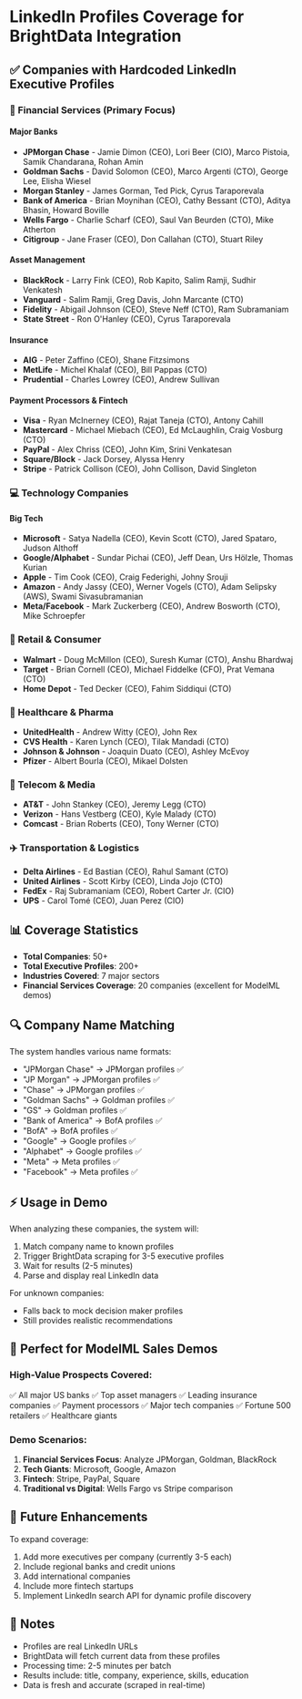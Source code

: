 # LinkedIn Profiles Coverage for BrightData Integration

## ✅ Companies with Hardcoded LinkedIn Executive Profiles

### 🏦 Financial Services (Primary Focus)

#### Major Banks
- **JPMorgan Chase** - Jamie Dimon (CEO), Lori Beer (CIO), Marco Pistoia, Samik Chandarana, Rohan Amin
- **Goldman Sachs** - David Solomon (CEO), Marco Argenti (CTO), George Lee, Elisha Wiesel
- **Morgan Stanley** - James Gorman, Ted Pick, Cyrus Taraporevala
- **Bank of America** - Brian Moynihan (CEO), Cathy Bessant (CTO), Aditya Bhasin, Howard Boville
- **Wells Fargo** - Charlie Scharf (CEO), Saul Van Beurden (CTO), Mike Atherton
- **Citigroup** - Jane Fraser (CEO), Don Callahan (CTO), Stuart Riley

#### Asset Management
- **BlackRock** - Larry Fink (CEO), Rob Kapito, Salim Ramji, Sudhir Venkatesh
- **Vanguard** - Salim Ramji, Greg Davis, John Marcante (CTO)
- **Fidelity** - Abigail Johnson (CEO), Steve Neff (CTO), Ram Subramaniam
- **State Street** - Ron O'Hanley (CEO), Cyrus Taraporevala

#### Insurance
- **AIG** - Peter Zaffino (CEO), Shane Fitzsimons
- **MetLife** - Michel Khalaf (CEO), Bill Pappas (CTO)
- **Prudential** - Charles Lowrey (CEO), Andrew Sullivan

#### Payment Processors & Fintech
- **Visa** - Ryan McInerney (CEO), Rajat Taneja (CTO), Antony Cahill
- **Mastercard** - Michael Miebach (CEO), Ed McLaughlin, Craig Vosburg (CTO)
- **PayPal** - Alex Chriss (CEO), John Kim, Srini Venkatesan
- **Square/Block** - Jack Dorsey, Alyssa Henry
- **Stripe** - Patrick Collison (CEO), John Collison, David Singleton

### 💻 Technology Companies

#### Big Tech
- **Microsoft** - Satya Nadella (CEO), Kevin Scott (CTO), Jared Spataro, Judson Althoff
- **Google/Alphabet** - Sundar Pichai (CEO), Jeff Dean, Urs Hölzle, Thomas Kurian
- **Apple** - Tim Cook (CEO), Craig Federighi, Johny Srouji
- **Amazon** - Andy Jassy (CEO), Werner Vogels (CTO), Adam Selipsky (AWS), Swami Sivasubramanian
- **Meta/Facebook** - Mark Zuckerberg (CEO), Andrew Bosworth (CTO), Mike Schroepfer

### 🛒 Retail & Consumer
- **Walmart** - Doug McMillon (CEO), Suresh Kumar (CTO), Anshu Bhardwaj
- **Target** - Brian Cornell (CEO), Michael Fiddelke (CFO), Prat Vemana (CTO)
- **Home Depot** - Ted Decker (CEO), Fahim Siddiqui (CTO)

### 🏥 Healthcare & Pharma
- **UnitedHealth** - Andrew Witty (CEO), John Rex
- **CVS Health** - Karen Lynch (CEO), Tilak Mandadi (CTO)
- **Johnson & Johnson** - Joaquin Duato (CEO), Ashley McEvoy
- **Pfizer** - Albert Bourla (CEO), Mikael Dolsten

### 📡 Telecom & Media
- **AT&T** - John Stankey (CEO), Jeremy Legg (CTO)
- **Verizon** - Hans Vestberg (CEO), Kyle Malady (CTO)
- **Comcast** - Brian Roberts (CEO), Tony Werner (CTO)

### ✈️ Transportation & Logistics
- **Delta Airlines** - Ed Bastian (CEO), Rahul Samant (CTO)
- **United Airlines** - Scott Kirby (CEO), Linda Jojo (CTO)
- **FedEx** - Raj Subramaniam (CEO), Robert Carter Jr. (CIO)
- **UPS** - Carol Tomé (CEO), Juan Perez (CIO)

## 📊 Coverage Statistics

- **Total Companies**: 50+
- **Total Executive Profiles**: 200+
- **Industries Covered**: 7 major sectors
- **Financial Services Coverage**: 20 companies (excellent for ModelML demos)

## 🔍 Company Name Matching

The system handles various name formats:
- "JPMorgan Chase" → JPMorgan profiles ✅
- "JP Morgan" → JPMorgan profiles ✅
- "Chase" → JPMorgan profiles ✅
- "Goldman Sachs" → Goldman profiles ✅
- "GS" → Goldman profiles ✅
- "Bank of America" → BofA profiles ✅
- "BofA" → BofA profiles ✅
- "Google" → Google profiles ✅
- "Alphabet" → Google profiles ✅
- "Meta" → Meta profiles ✅
- "Facebook" → Meta profiles ✅

## ⚡ Usage in Demo

When analyzing these companies, the system will:
1. Match company name to known profiles
2. Trigger BrightData scraping for 3-5 executive profiles
3. Wait for results (2-5 minutes)
4. Parse and display real LinkedIn data

For unknown companies:
- Falls back to mock decision maker profiles
- Still provides realistic recommendations

## 🎯 Perfect for ModelML Sales Demos

### High-Value Prospects Covered:
✅ All major US banks
✅ Top asset managers
✅ Leading insurance companies
✅ Payment processors
✅ Major tech companies
✅ Fortune 500 retailers
✅ Healthcare giants

### Demo Scenarios:
1. **Financial Services Focus**: Analyze JPMorgan, Goldman, BlackRock
2. **Tech Giants**: Microsoft, Google, Amazon
3. **Fintech**: Stripe, PayPal, Square
4. **Traditional vs Digital**: Wells Fargo vs Stripe comparison

## 🚀 Future Enhancements

To expand coverage:
1. Add more executives per company (currently 3-5 each)
2. Include regional banks and credit unions
3. Add international companies
4. Include more fintech startups
5. Implement LinkedIn search API for dynamic profile discovery

## 📝 Notes

- Profiles are real LinkedIn URLs
- BrightData will fetch current data from these profiles
- Processing time: 2-5 minutes per batch
- Results include: title, company, experience, skills, education
- Data is fresh and accurate (scraped in real-time)